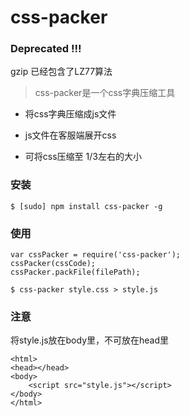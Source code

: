 css-packer
=====
### Deprecated !!!
gzip  已经包含了LZ77算法 

> css-packer是一个css字典压缩工具

- 将css字典压缩成js文件

- js文件在客服端展开css

- 可将css压缩至 1/3左右的大小


### 安装
```
$ [sudo] npm install css-packer -g
```

### 使用
```
var cssPacker = require('css-packer');
cssPacker(cssCode);
cssPacker.packFile(filePath);
```
```
$ css-packer style.css > style.js
```

### 注意
将style.js放在body里，不可放在head里
```
<html>
<head></head>
<body>
    <script src="style.js"></script>
</body>
</html>
```
